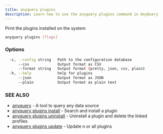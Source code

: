```yaml
---
title: anyquery plugins
description: Learn how to use the anyquery plugins command in AnyQuery.
---
```


Print the plugins installed on the system

```bash
anyquery plugins [flags]
```

### Options

```bash
  -c, --config string   Path to the configuration database
      --csv             Output format as CSV
      --format string   Output format (pretty, json, csv, plain)
  -h, --help            help for plugins
      --json            Output format as JSON
      --plain           Output format as plain text
```

### SEE ALSO

* [anyquery](../anyquery)	 - A tool to query any data source
* [anyquery plugins install](../anyquery_plugins_install)	 - Search and install a plugin
* [anyquery plugins uninstall](../anyquery_plugins_uninstall)	 - Uninstall a plugin and delete the linked profiles
* [anyquery plugins update](../anyquery_plugins_update)	 - Update n or all plugins
